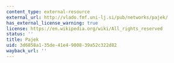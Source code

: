 ```yaml
---
content_type: external-resource
external_url: http://vlado.fmf.uni-lj.si/pub/networks/pajek/
has_external_license_warning: true
license: https://en.wikipedia.org/wiki/All_rights_reserved
status: ''
title: Pajek
uid: 3d6858a1-35de-41e4-9008-39a52c322d82
wayback_url: ''
---
```

